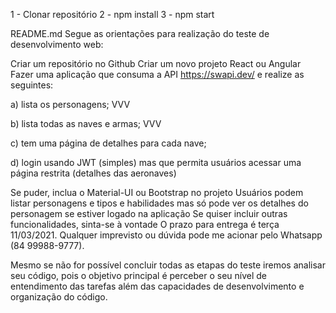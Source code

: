 1 - Clonar repositório
2 - npm install
3 - npm start


README.md
Segue as orientações para realização do teste de desenvolvimento web:

Criar um repositório no Github
Criar um novo projeto React ou Angular
Fazer uma aplicação que consuma a API https://swapi.dev/ e realize as seguintes: 

a) lista os personagens; VVV

b) lista todas as naves e armas;  VVV

c) tem uma página de detalhes para cada nave; 

d) login usando JWT (simples) mas que permita usuários acessar uma página restrita (detalhes das aeronaves)

Se puder, inclua o Material-UI ou Bootstrap no projeto
Usuários podem listar personagens e tipos e habilidades mas só pode ver os detalhes do personagem se estiver logado na aplicação
Se quiser incluir outras funcionalidades, sinta-se à vontade
O prazo para entrega é terça 11/03/2021. Qualquer imprevisto ou dúvida pode me acionar pelo Whatsapp (84 99988-9777).

Mesmo se não for possível concluir todas as etapas do teste iremos analisar seu código, pois o objetivo principal é perceber o seu nível de entendimento das tarefas além das capacidades de desenvolvimento e organização do código.
